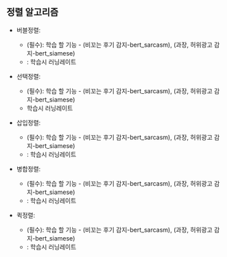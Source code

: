 ## 정렬 알고리즘

* 버블정렬:
    * (필수): 학습 할 기능 - (비꼬는 후기 감지-bert_sarcasm), (과장, 허위광고 감지-bert_siamese)
    *  : 학습시 러닝레이트
    
* 선택정렬:
    *  (필수): 학습 할 기능 - (비꼬는 후기 감지-bert_sarcasm), (과장, 허위광고 감지-bert_siamese)
    *  학습시 러닝레이트

* 삽입정렬:
    * (필수): 학습 할 기능 - (비꼬는 후기 감지-bert_sarcasm), (과장, 허위광고 감지-bert_siamese)
    * : 학습시 러닝레이트

* 병합정렬:
    *  (필수): 학습 할 기능 - (비꼬는 후기 감지-bert_sarcasm), (과장, 허위광고 감지-bert_siamese)
    *  : 학습시 러닝레이트

* 퀵정렬:
    * (필수): 학습 할 기능 - (비꼬는 후기 감지-bert_sarcasm), (과장, 허위광고 감지-bert_siamese)
    * : 학습시 러닝레이트

